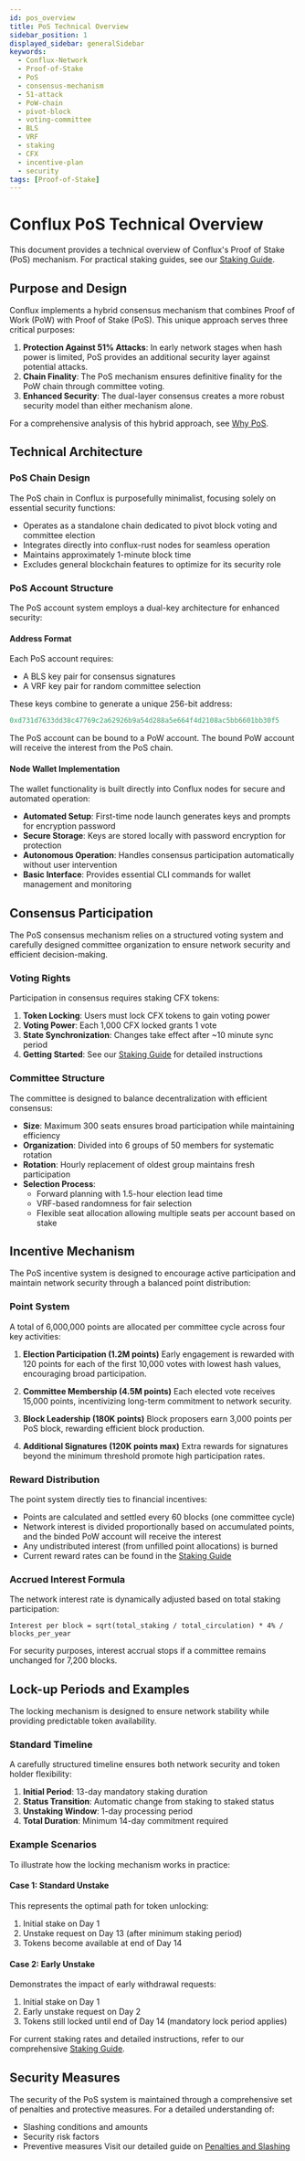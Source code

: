 ```yaml
---
id: pos_overview
title: PoS Technical Overview
sidebar_position: 1
displayed_sidebar: generalSidebar
keywords:
  - Conflux-Network
  - Proof-of-Stake
  - PoS
  - consensus-mechanism
  - 51-attack
  - PoW-chain
  - pivot-block
  - voting-committee
  - BLS
  - VRF
  - staking
  - CFX
  - incentive-plan
  - security
tags: [Proof-of-Stake]
---
```


# Conflux PoS Technical Overview

This document provides a technical overview of Conflux's Proof of Stake (PoS) mechanism. For practical staking guides, see our [Staking Guide](/docs/general/mine-stake/stake/staking-overview.mdx).

## Purpose and Design

Conflux implements a hybrid consensus mechanism that combines Proof of Work (PoW) with Proof of Stake (PoS). This unique approach serves three critical purposes:

1. **Protection Against 51% Attacks**: In early network stages when hash power is limited, PoS provides an additional security layer against potential attacks.
2. **Chain Finality**: The PoS mechanism ensures definitive finality for the PoW chain through committee voting.
3. **Enhanced Security**: The dual-layer consensus creates a more robust security model than either mechanism alone.

For a comprehensive analysis of this hybrid approach, see [Why PoS](/docs/general/conflux-basics/consensus-mechanisms/proof-of-stake/why-pos).

## Technical Architecture

### PoS Chain Design
The PoS chain in Conflux is purposefully minimalist, focusing solely on essential security functions:
- Operates as a standalone chain dedicated to pivot block voting and committee election
- Integrates directly into conflux-rust nodes for seamless operation
- Maintains approximately 1-minute block time
- Excludes general blockchain features to optimize for its security role

### PoS Account Structure

The PoS account system employs a dual-key architecture for enhanced security:

#### Address Format
Each PoS account requires:
- A BLS key pair for consensus signatures
- A VRF key pair for random committee selection

These keys combine to generate a unique 256-bit address:
```js
0xd731d7633dd38c47769c2a62926b9a54d288a5e664f4d2108ac5bb6601bb30f5
```

The PoS account can be bound to a PoW account. The bound PoW account will receive the interest from the PoS chain.

#### Node Wallet Implementation
The wallet functionality is built directly into Conflux nodes for secure and automated operation:
- **Automated Setup**: First-time node launch generates keys and prompts for encryption password
- **Secure Storage**: Keys are stored locally with password encryption for protection
- **Autonomous Operation**: Handles consensus participation automatically without user intervention
- **Basic Interface**: Provides essential CLI commands for wallet management and monitoring

## Consensus Participation

The PoS consensus mechanism relies on a structured voting system and carefully designed committee organization to ensure network security and efficient decision-making.

### Voting Rights
Participation in consensus requires staking CFX tokens:
1. **Token Locking**: Users must lock CFX tokens to gain voting power
2. **Voting Power**: Each 1,000 CFX locked grants 1 vote
3. **State Synchronization**: Changes take effect after ~10 minute sync period
4. **Getting Started**: See our [Staking Guide](/docs/general/mine-stake/stake/stake) for detailed instructions

### Committee Structure
The committee is designed to balance decentralization with efficient consensus:
- **Size**: Maximum 300 seats ensures broad participation while maintaining efficiency
- **Organization**: Divided into 6 groups of 50 members for systematic rotation
- **Rotation**: Hourly replacement of oldest group maintains fresh participation
- **Selection Process**:
  - Forward planning with 1.5-hour election lead time
  - VRF-based randomness for fair selection
  - Flexible seat allocation allowing multiple seats per account based on stake

## Incentive Mechanism

The PoS incentive system is designed to encourage active participation and maintain network security through a balanced point distribution:

### Point System
A total of 6,000,000 points are allocated per committee cycle across four key activities:

1. **Election Participation (1.2M points)**
   Early engagement is rewarded with 120 points for each of the first 10,000 votes with lowest hash values, encouraging broad participation.

2. **Committee Membership (4.5M points)**
   Each elected vote receives 15,000 points, incentivizing long-term commitment to network security.

3. **Block Leadership (180K points)**
   Block proposers earn 3,000 points per PoS block, rewarding efficient block production.

4. **Additional Signatures (120K points max)**
   Extra rewards for signatures beyond the minimum threshold promote high participation rates.

### Reward Distribution
The point system directly ties to financial incentives:

- Points are calculated and settled every 60 blocks (one committee cycle)
- Network interest is divided proportionally based on accumulated points, and the binded PoW account will receive the interest
- Any undistributed interest (from unfilled point allocations) is burned
- Current reward rates can be found in the [Staking Guide](/docs/general/mine-stake/stake/staking-overview.mdx#benefits-of-staking)

### Accrued Interest Formula
The network interest rate is dynamically adjusted based on total staking participation:
```
Interest per block = sqrt(total_staking / total_circulation) * 4% / blocks_per_year
```

For security purposes, interest accrual stops if a committee remains unchanged for 7,200 blocks.

## Lock-up Periods and Examples

The locking mechanism is designed to ensure network stability while providing predictable token availability.

### Standard Timeline
A carefully structured timeline ensures both network security and token holder flexibility:
1. **Initial Period**: 13-day mandatory staking duration
2. **Status Transition**: Automatic change from staking to staked status
3. **Unstaking Window**: 1-day processing period
4. **Total Duration**: Minimum 14-day commitment required

### Example Scenarios
To illustrate how the locking mechanism works in practice:

#### Case 1: Standard Unstake
This represents the optimal path for token unlocking:
1. Initial stake on Day 1
2. Unstake request on Day 13 (after minimum staking period)
3. Tokens become available at end of Day 14

#### Case 2: Early Unstake
Demonstrates the impact of early withdrawal requests:
1. Initial stake on Day 1
2. Early unstake request on Day 2
3. Tokens still locked until end of Day 14 (mandatory lock period applies)

For current staking rates and detailed instructions, refer to our comprehensive [Staking Guide](/docs/general/mine-stake/stake/staking-overview.mdx).

## Security Measures

The security of the PoS system is maintained through a comprehensive set of penalties and protective measures. For a detailed understanding of:
- Slashing conditions and amounts
- Security risk factors
- Preventive measures
Visit our detailed guide on [Penalties and Slashing](/docs/general/conflux-basics/consensus-mechanisms/proof-of-stake/penalties_and_slash)
